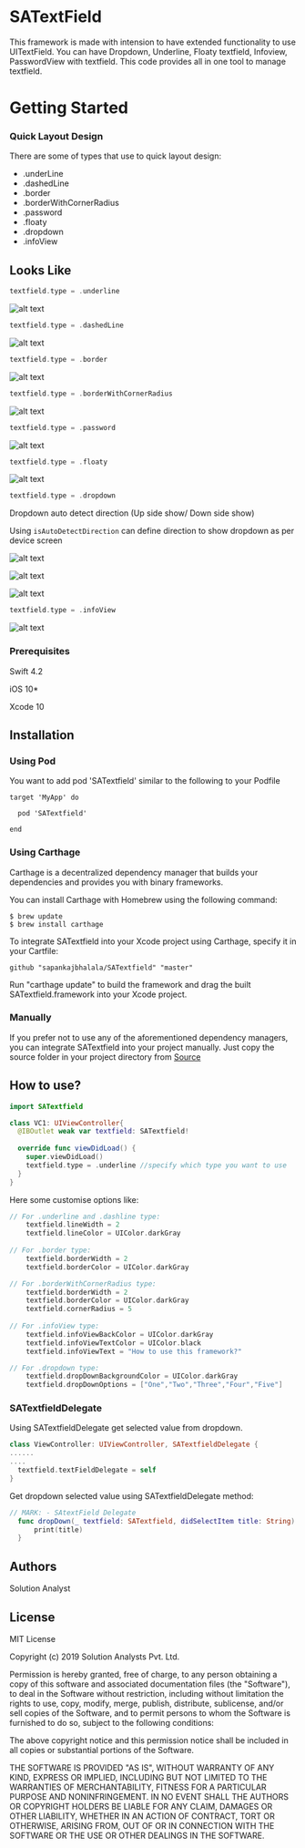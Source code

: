 # SATextField

This framework is made with intension to have extended functionality to use UITextField. You can have Dropdown, Underline, Floaty textfield, Infoview, PasswordView with textfield. This code provides all in one tool to manage textfield.

# Getting Started
### Quick Layout Design
There are some of types that use to quick layout design:

* .underLine
* .dashedLine
* .border
* .borderWithCornerRadius
* .password
* .floaty
* .dropdown
* .infoView

## Looks Like

```swift
textfield.type = .underline
```
![alt text](https://github.com/sapankajbhalala/SATextField/blob/master/SATextfield/SATextfieldEx/Resources/Images/SATextfield_Underline.png)

```swift
textfield.type = .dashedLine
```
![alt text](https://github.com/sapankajbhalala/SATextField/blob/master/SATextfield/SATextfieldEx/Resources/Images/SATextfield_DashLine.png)

```swift
textfield.type = .border
```
![alt text](https://github.com/sapankajbhalala/SATextField/blob/master/SATextfield/SATextfieldEx/Resources/Images/SATextfield_Border.png)

```swift
textfield.type = .borderWithCornerRadius
```
![alt text](https://github.com/sapankajbhalala/SATextField/blob/master/SATextfield/SATextfieldEx/Resources/Images/SATextfield_BorderWithCorner.png)

```swift
textfield.type = .password
```
![alt text](https://github.com/sapankajbhalala/SATextField/blob/master/SATextfield/SATextfieldEx/Resources/Images/SATextfield_Password.png)

```swift
textfield.type = .floaty
```
![alt text](https://github.com/sapankajbhalala/SATextField/blob/master/SATextfield/SATextfieldEx/Resources/Images/SATextfield_Floaty.png)

```swift
textfield.type = .dropdown
```
Dropdown auto detect direction (Up side show/ Down side show)

Using ```isAutoDetectDirection``` can define direction to show dropdown as per device screen 

![alt text](https://github.com/sapankajbhalala/SATextField/blob/master/SATextfield/SATextfieldEx/Resources/Images/SATextfield_DropdownDirUp.png)

![alt text](https://github.com/sapankajbhalala/SATextField/blob/master/SATextfield/SATextfieldEx/Resources/Images/SATextfield_DropdownDirDown.png)

![alt text](https://github.com/sapankajbhalala/SATextField/blob/master/SATextfield/SATextfieldEx/Resources/Images/SATextfield_DropdownDirDownEx.png)


```swift
textfield.type = .infoView
```
![alt text](https://github.com/sapankajbhalala/SATextField/blob/master/SATextfield/SATextfieldEx/Resources/Images/SATextfield_InfoView.png)


### Prerequisites

Swift 4.2

iOS 10*

Xcode 10

## Installation

### Using Pod
You want to add pod 'SATextfield' similar to the following to your Podfile
```
target 'MyApp' do

  pod 'SATextfield'
  
end
```

### Using Carthage

Carthage is a decentralized dependency manager that builds your dependencies and provides you with binary frameworks.

You can install Carthage with Homebrew using the following command:
```
$ brew update
$ brew install carthage
```
To integrate SATextfield into your Xcode project using Carthage, specify it in your Cartfile:

	github "sapankajbhalala/SATextfield" "master"
	
Run "carthage update" to build the framework and drag the built SATextfield.framework into your Xcode project.

### Manually

If you prefer not to use any of the aforementioned dependency managers, you can integrate SATextfield into your project manually. Just copy the source folder in your project directory from [Source](https://github.com/sapankajbhalala/SATextField/tree/master/SATextfield/SATextfieldEx/Utils/CustomComps/Sources)

## How to use?
```swift
import SATextfield

class VC1: UIViewController{
  @IBOutlet weak var textfield: SATextfield!
  
  override func viewDidLoad() {
    super.viewDidLoad()
    textfield.type = .underline //specify which type you want to use
  }
}
```

Here some customise options like:
```swift
// For .underline and .dashline type:
    textfield.lineWidth = 2
    textfield.lineColor = UIColor.darkGray
    
// For .border type:
    textfield.borderWidth = 2
    textfield.borderColor = UIColor.darkGray

// For .borderWithCornerRadius type:
    textfield.borderWidth = 2
    textfield.borderColor = UIColor.darkGray
    textfield.cornerRadius = 5
    
// For .infoView type:
    textfield.infoViewBackColor = UIColor.darkGray
    textfield.infoViewTextColor = UIColor.black
    textfield.infoViewText = "How to use this framework?"

// For .dropdown type:
    textfield.dropDownBackgroundColor = UIColor.darkGray
    textfield.dropDownOptions = ["One","Two","Three","Four","Five"]
```

### SATextfieldDelegate
Using SATextfieldDelegate get selected value from dropdown.

```swift
class ViewController: UIViewController, SATextfieldDelegate {
......
....
  textfield.textFieldDelegate = self
}
```

Get dropdown selected value using SATextfieldDelegate method:
```swift
// MARK: - SAtextField Delegate
  func dropDown(_ textfield: SATextfield, didSelectItem title: String) {
      print(title)
  }
```

## Authors
Solution Analyst

## License

MIT License

Copyright (c) 2019 Solution Analysts Pvt. Ltd.

Permission is hereby granted, free of charge, to any person obtaining a copy
of this software and associated documentation files (the "Software"), to deal
in the Software without restriction, including without limitation the rights
to use, copy, modify, merge, publish, distribute, sublicense, and/or sell
copies of the Software, and to permit persons to whom the Software is
furnished to do so, subject to the following conditions:

The above copyright notice and this permission notice shall be included in all
copies or substantial portions of the Software.

THE SOFTWARE IS PROVIDED "AS IS", WITHOUT WARRANTY OF ANY KIND, EXPRESS OR
IMPLIED, INCLUDING BUT NOT LIMITED TO THE WARRANTIES OF MERCHANTABILITY,
FITNESS FOR A PARTICULAR PURPOSE AND NONINFRINGEMENT. IN NO EVENT SHALL THE
AUTHORS OR COPYRIGHT HOLDERS BE LIABLE FOR ANY CLAIM, DAMAGES OR OTHER
LIABILITY, WHETHER IN AN ACTION OF CONTRACT, TORT OR OTHERWISE, ARISING FROM,
OUT OF OR IN CONNECTION WITH THE SOFTWARE OR THE USE OR OTHER DEALINGS IN THE
SOFTWARE.
